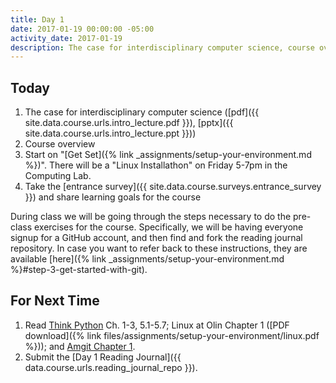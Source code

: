 ```yaml
---
title: Day 1
date: 2017-01-19 00:00:00 -05:00
activity_date: 2017-01-19
description: The case for interdisciplinary computer science, course overview
---
```


## Today

1. The case for interdisciplinary computer science ([pdf]({{ site.data.course.urls.intro_lecture.pdf }}), [pptx]({{ site.data.course.urls.intro_lecture.ppt }}))
2. Course overview
3. Start on "[Get Set]({% link _assignments/setup-your-environment.md %})". There will be a "Linux Installathon" on Friday 5-7pm in the Computing Lab.
4. Take the [entrance survey]({{ site.data.course.surveys.entrance_survey }}) and share learning goals for the course

During class we will be going through the steps necessary to do the pre-class
exercises for the course. Specifically, we will be having everyone signup for
a GitHub account, and then find and fork the reading journal repository. In
case you want to refer back to these instructions, they are available
[here]({% link _assignments/setup-your-environment.md %}#step-3-get-started-with-git).

## For Next Time

1. Read [Think Python](http://greenteapress.com/wp/think-python-2e/) Ch. 1-3, 5.1-5.7;
Linux at Olin Chapter 1 ([PDF download]({% link files/assignments/setup-your-environment/linux.pdf %}));
and [Amgit Chapter 1](https://github.com/AllenDowney/amgit/blob/master/en/01-introduction/01-chapter1.markdown).
2. Submit the [Day 1 Reading Journal]({{ data.course.urls.reading_journal_repo }}).
